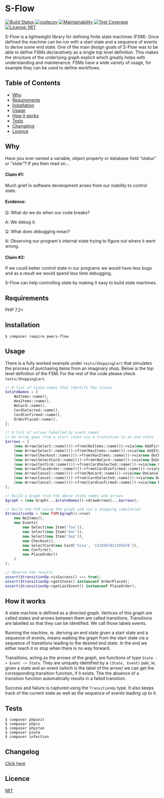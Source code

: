 # S-Flow

[![Build Status](https://travis-ci.org/pwm/s-flow.svg?branch=master)](https://travis-ci.org/pwm/s-flow)
[![codecov](https://codecov.io/gh/pwm/s-flow/branch/master/graph/badge.svg)](https://codecov.io/gh/pwm/s-flow)
[![Maintainability](https://api.codeclimate.com/v1/badges/7d68d8bee2ecbcf3277c/maintainability)](https://codeclimate.com/github/pwm/s-flow/maintainability)
[![Test Coverage](https://api.codeclimate.com/v1/badges/7d68d8bee2ecbcf3277c/test_coverage)](https://codeclimate.com/github/pwm/s-flow/test_coverage)
[![License: MIT](https://img.shields.io/badge/License-MIT-yellow.svg)](https://opensource.org/licenses/MIT)

S-Flow is a lightweight library for defining finite state machines (FSM). Once defined the machine can be run with a start state and a sequence of events to derive some end state. One of the main design goals of S-Flow was to be able to define FSMs declaratively as a single top level definition. This makes the structure of the underlying graph explicit which greatly helps with understanding and maintenance. FSMs have a wide variety of usage, for example they can be used to define workflows.

## Table of Contents

* [Why](#why)
* [Requirements](#requirements)
* [Installation](#installation)
* [Usage](#usage)
* [How it works](#how-it-works)
* [Tests](#tests)
* [Changelog](#changelog)
* [Licence](#licence)

## Why

Have you ever named a variable, object property or database field *"status"* or *"state"*? If yes then read on...

#### Claim #1:

Much grief in software development arises from our inability to control state.

#### Evidence:

Q: What do we do when our code breaks?

A: We debug it.

Q: What does debugging mean?

A: Observing our program's internal state trying to figure out where it went wrong.

#### Claim #2:

If we could better control state in our programs we would have less bugs and as a result we would spend less time debugging.

S-Flow can help controlling state by making it easy to build state machines.

## Requirements

PHP 7.2+

## Installation

    $ composer require pwm/s-flow

## Usage

There is a fully worked example under `tests/ShoppingCart` that simulates the process of purchasing items from an imaginary shop. Below is the top level definition of the FSM. For the rest of the code please check `tests/ShoppingCart`.

```php
// A list of state names that identify the states
$stateNames = [
    NoItems::name(),
    HasItems::name(),
    NoCard::name(),
    CardSelected::name(),
    CardConfirmed::name(),
    OrderPlaced::name(),
];

// A list of arrows labelled by event names
// An arrow goes from a start state via a transition to an end state
$arrows = [
    (new Arrow(Select::name()))->from(NoItems::name())->via(new AddFirstItem),
    (new Arrow(Select::name()))->from(HasItems::name())->via(new AddItem),
    (new Arrow(Checkout::name()))->from(HasItems::name())->via(new DoCheckout),
    (new Arrow(SelectCard::name()))->from(NoCard::name())->via(new DoSelectCard),
    (new Arrow(Confirm::name()))->from(CardSelected::name())->via(new ConfirmCard),
    (new Arrow(PlaceOrder::name()))->from(CardConfirmed::name())->via(new DoPlaceOrder),
    (new Arrow(Cancel::name()))->from(NoCard::name())->via(new DoCancel),
    (new Arrow(Cancel::name()))->from(CardSelected::name())->via(new DoCancel),
    (new Arrow(Cancel::name()))->from(CardConfirmed::name())->via(new DoCancel),
];

// Build a graph from the above state names and arrows
$graph = (new Graph(...$stateNames))->drawArrows(...$arrows);

// Build the FSM using the graph and run a shopping simulation
$transitionOp = (new FSM($graph))->run(
    new NoItems(),
    new Events(
        new Select(new Item('foo')),
        new Select(new Item('bar')),
        new Select(new Item('baz')),
        new Checkout(),
        new SelectCard(new Card('Visa', '1234567812345678')),
        new Confirm(),
        new PlaceOrder()
    )
);

// Observe the results
assert($transitionOp->isSuccess() === true);
assert($transitionOp->getState() instanceof OrderPlaced);
assert($transitionOp->getLastEvent() instanceof PlaceOrder);
```
 
## How it works

A state machine is defined as a directed graph. Vertices of this graph are called states and arrows between them are called transitions. Transitions are labelled so that they can be identified. We call those labels events.

Running the machine, ie. deriving an end state given a start state and a sequence of events, means walking the graph from the start state via a sequence of transitions leading to the desired end state. In the end we either reach it or stop when there is no way forward.

Transitions, acting as the arrows of the graph, are functions of type `State -> Event -> State`. They are uniquely identified by a `(State, Event)` pair, ie. given a state and an event (which is the label of the arrow) we can get the corresponding transition function, if it exists. The the absence of a transition function automatically results in a failed transition.

Success and failure is captured using the `TransitionOp` type. It also keeps track of the current state as well as the sequence of events leading up to it.

## Tests

	$ composer phpunit
	$ composer phpcs
	$ composer phpstan
	$ composer psalm
	$ composer infection

## Changelog

[Click here](changelog.md)

## Licence

[MIT](LICENSE)
